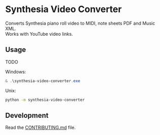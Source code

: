 # Synthesia Video Converter

<!-- [![codecov](https://codecov.io/gh/author_name/project_urlname/branch/main/graph/badge.svg?token=project_urlname_token_here)](https://codecov.io/gh/author_name/project_urlname)
[![CI](https://github.com/author_name/project_urlname/actions/workflows/main.yml/badge.svg)](https://github.com/author_name/project_urlname/actions/workflows/main.yml) -->

Converts Synthesia piano roll video to MIDI, note sheets PDF and Music XML.  
Works with YouTube video links. 

## Usage

TODO

Windows:

```Powershell
& .\synthesia-video-converter.exe
```

Unix:

```bash
python -m synthesia-video-converter
```

## Development

Read the [CONTRIBUTING.md](CONTRIBUTING.md) file.
